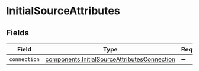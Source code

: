 # InitialSourceAttributes


## Fields

| Field                                                                                                    | Type                                                                                                     | Required                                                                                                 | Description                                                                                              |
| -------------------------------------------------------------------------------------------------------- | -------------------------------------------------------------------------------------------------------- | -------------------------------------------------------------------------------------------------------- | -------------------------------------------------------------------------------------------------------- |
| `connection`                                                                                             | [components.InitialSourceAttributesConnection](../../models/shared/initialsourceattributesconnection.md) | :heavy_minus_sign:                                                                                       | N/A                                                                                                      |